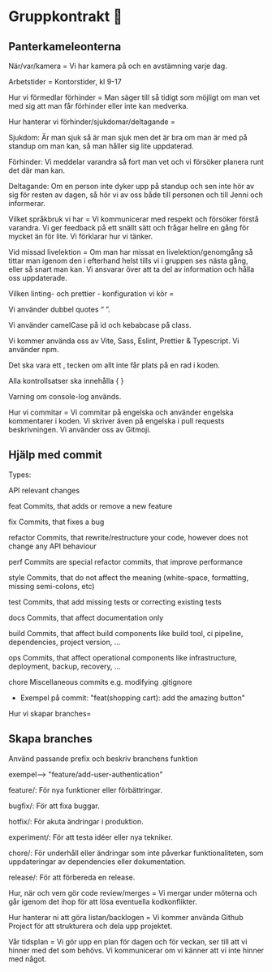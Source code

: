 # Gruppkontrakt 🎉 

## Panterkameleonterna 

När/var/kamera = Vi har kamera på och en avstämning varje dag. 

Arbetstider = Kontorstider, kl 9-17 

Hur vi förmedlar förhinder = Man säger till så tidigt som möjligt om man vet med sig att man får förhinder eller inte kan medverka. 

Hur hanterar vi förhinder/sjukdomar/deltagande =  

Sjukdom: Är man sjuk så är man sjuk men det är bra om man är med på standup om man kan, så man håller sig lite uppdaterad.  

Förhinder: Vi meddelar varandra så fort man vet och vi försöker planera runt det där man kan.  

Deltagande: Om en person inte dyker upp på standup och sen inte hör av sig för resten av dagen, så hör vi av oss både till personen och till Jenni och informerar.  

Vilket språkbruk vi har = Vi kommunicerar med respekt och försöker förstå varandra. Vi ger feedback på ett snällt sätt och frågar hellre en gång för mycket än för lite. Vi förklarar hur vi tänker.  

Vid missad livelektion = Om man har missat en livelektion/genomgång så tittar man igenom den i efterhand helst tills vi i gruppen ses nästa gång, eller så snart man kan. Vi ansvarar över att ta del av information och hålla oss uppdaterade.  

Vilken linting- och prettier - konfiguration vi kör = 

Vi använder dubbel quotes “ ”.  

Vi använder camelCase på id och kebabcase på class. 

Vi kommer använda oss av Vite, Sass, Eslint, Prettier & Typescript. Vi använder npm. 

Det ska vara ett , tecken om allt inte får plats på en rad i koden. 

Alla kontrollsatser ska innehålla { }  

Varning om console-log används. 

Hur vi commitar = Vi commitar på engelska och använder engelska kommentarer i koden. Vi skriver även på engelska i pull requests beskrivningen. Vi använder oss av Gitmoji. 

## Hjälp med commit 

Types: 

API relevant changes 

feat Commits, that adds or remove a new feature 

fix Commits, that fixes a bug 

refactor Commits, that rewrite/restructure your code, however does not change any API behaviour 

perf Commits are special refactor commits, that improve performance 

style Commits, that do not affect the meaning (white-space, formatting, missing semi-colons, etc) 

test Commits, that add missing tests or correcting existing tests 

docs Commits, that affect documentation only 

build Commits, that affect build components like build tool, ci pipeline, dependencies, project version, ... 

ops Commits, that affect operational components like infrastructure, deployment, backup, recovery, ... 

chore Miscellaneous commits e.g. modifying .gitignore 

- Exempel på commit: "feat(shopping cart): add the amazing button" 

Hur vi skapar branches= 

## Skapa branches 

Använd passande prefix och beskriv branchens funktion 


exempel--> "feature/add-user-authentication" 

feature/: För nya funktioner eller förbättringar. 

bugfix/: För att fixa buggar. 

hotfix/: För akuta ändringar i produktion. 

experiment/: För att testa idéer eller nya tekniker. 

chore/: För underhåll eller ändringar som inte påverkar funktionaliteten, som uppdateringar av dependencies eller dokumentation. 

release/: För att förbereda en release. 

 
Hur, när och vem gör code review/merges = Vi mergar under möterna och går igenom det ihop för att lösa eventuella kodkonflikter. 

Hur hanterar ni att göra listan/backlogen = Vi kommer använda Github Project för att strukturera och dela upp projektet. 

Vår tidsplan = Vi gör upp en plan för dagen och för veckan, ser till att vi hinner med det som behövs. Vi kommunicerar om vi känner att vi inte hinner med något.  
